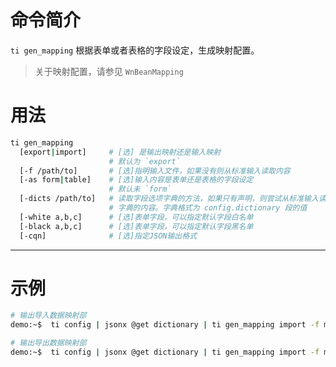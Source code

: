 # 命令简介 

`ti gen_mapping` 根据表单或者表格的字段设定，生成映射配置。

> 关于映射配置，请参见 `WnBeanMapping`

# 用法
 
```bash
ti gen_mapping
  [export|import]     # [选] 是输出映射还是输入映射
                      # 默认为 `export`
  [-f /path/to]       # [选]指明输入文件，如果没有则从标准输入读取内容
  [-as form|table]    # [选]输入内容是表单还是表格的字段设定
                      # 默认未 `form`
  [-dicts /path/to]   # 读取字段选项字典的方法，如果只有声明，则尝试从标准输入读取
                      # 字典的内容。字典格式为 config.dictionary 段的值
  [-white a,b,c]      # [选]表单字段，可以指定默认字段白名单
  [-black a,b,c]      # [选]表单字段，可以指定默认字段黑名单
  [-cqn]              # [选]指定JSON输出格式
```
-------------------------------------------------------------
# 示例

```bash
# 输出导入数据映射部
demo:~$  ti config | jsonx @get dictionary | ti gen_mapping import -f meta-fields.json -dicts -qn

# 输出导出数据映射部
demo:~$  ti config | jsonx @get dictionary | ti gen_mapping import -f meta-fields.json -dicts -qn
```